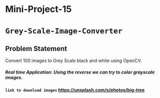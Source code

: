 # Mini-Project-15
# `Grey-Scale-Image-Converter`
## Problem Statement
Convert 100 images to Grey Scale black and white using OpenCV.
##### Real time Application: Using the reverse we can try to color grayscale images.
#### `link to download images` https://unsplash.com/s/photos/big-tree
